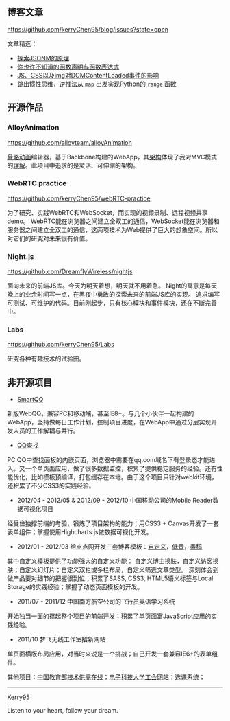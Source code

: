 ## 博客文章

https://github.com/kerryChen95/blog/issues?state=open

文章精选：
- [探索JSONM的原理](https://github.com/kerryChen95/blog/issues/6)
- [你也许不知道的函数声明与函数表达式](https://github.com/kerryChen95/blog/issues/5)
- [JS、CSS以及img对DOMContentLoaded事件的影响](https://github.com/kerryChen95/blog/issues/8)
- [跳出惯性思维，逆推法从 `map` 出发实现Python的 `range` 函数](https://github.com/kerryChen95/blog/issues/4)

## 开源作品

### AlloyAnimation

https://github.com/alloyteam/alloyAnimation

[骨骼动画](http://www.alloyteam.com/2012/08/animations-in-canvas/)编辑器，基于Backbone构建的WebApp，其[架构](https://raw.githubusercontent.com/AlloyTeam/AlloyAnimation/master/doc/MVC-workflow.jpg)体现了我对MVC模式的[理解](http://www.zhihu.com/question/20135390/answer/19493464)。此项目中追求的是灵活、可伸缩的架构。

### WebRTC practice

https://github.com/kerryChen95/webRTC-practice

为了研究、实践WebRTC和WebSocket，而实现的视频录制、远程视频共享demo。 
WebRTC能在浏览器之间建立全双工的通信，WebSocket能在浏览器和服务器之间建立全双工的通信，这两项技术为Web提供了巨大的想象空间。所以对它们的研究对未来很有价值。

### Night.js

https://github.com/DreamflyWireless/nightjs

面向未来的前端JS库。今天为明天着想，明天就不用着急。 
Night的寓意是每天晚上的业余时间写一点，在黑夜中勇敢的探索未来的前端JS库的实现。 
追求编写可测试、可维护的代码。目前刚起步，只有核心模块和事件模块，还在不断完善中。

### Labs

https://github.com/kerryChen95/Labs

研究各种有趣技术的试验田。

## 非开源项目

- [SmartQQ](http://w.qq.com/)

新版WebQQ，兼容PC和移动端，甚至IE8+。与几个小伙伴一起构建的WebApp，坚持做每日工作计划，控制项目进度，在WebApp中通过分层实现开发人员的工作解耦与并行。

- [QQ查找](http://find.qq.com/)

PC QQ中查找面板的内嵌页面，浏览器中需要在qq.com域名下有登录态才能进入。又一个单页面应用，做了很多数据监控，积累了提供稳定服务的经验。还有性能优化，比如模板预编译，打包缓存在本地。由于这个项目只针对webkit环境，还积累了不少CSS3的实践经验。

- 2012/04 - 2012/05 & 2012/09 - 2012/10 中国移动公司的Mobile Reader数据可视化项目

经受住独撑前端的考验，锻炼了项目架构的能力；用CSS3 + Canvas开发了一套表单组件；掌握使用Highcharts.js做数据可视化开发。

- 2012/01 - 2012/03 给点点网开发三套博客模板：[自定义](http://www.diandian.com/themes/111/show)，[低音](http://www.diandian.com/themes/71/show)，[素稿](http://www.diandian.com/themes/84/show)

其中自定义模板提供了功能强大的自定义功能： 自定义博主换肤，自定义访客换肤；自定义幻灯片；自定义双栏或多栏布局，自定义筛选文章类型。 
深刻体会到做产品要对细节的把握很到位；积累了SASS, CSS3, HTML5语义标签与Local Storage的实践经验；掌握了动态页面模板的开发。

- 2011/07 - 2011/12 中国南方航空公司的飞行员英语学习系统

开始独当一面的撑起整个项目的前端开发；积累了单页面富JavaScript应用的实践经验。

- 2011/10 梦飞无线工作室招新网站

单页面横版布局应用，对当时来说是一个挑战；自己开发一套兼容IE6+的表单组件。

其他项目：[中国教育部技术供需在线](http://www.tol.edu.cn/)；[电子科技大学工会网站](http://www.gh.uestc.edu.cn/)；选课系统；

---

Kerry95

Listen to your heart, follow your dream.
